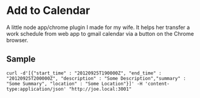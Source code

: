 # Add to Calendar

A little node app/chrome plugin I made for my wife. It helps her transfer a work schedule from web app to gmail calendar via a button on the Chrome browser.

## Sample 
`curl -d'[{"start_time" : "20120925T190000Z", "end_time" : "20120925T200000Z", "description" : "Some Description","summary" : "Some Summary", "location" : "Some Location"}]' -H 'content-type:application/json' "http://joe.local:3001"`